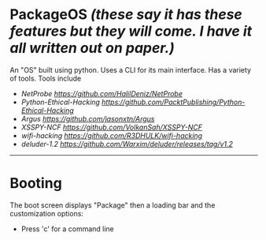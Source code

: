 # PackageOS *(these say it has these features but they will come. I have it all written out on paper.)*
An "OS" built using python. Uses a CLI for its main interface. Has a variety of tools.
Tools include
- *NetProbe <https://github.com/HalilDeniz/NetProbe>*
- *Python-Ethical-Hacking <https://github.com/PacktPublishing/Python-Ethical-Hacking>*
- *Argus <https://github.com/jasonxtn/Argus>*
- *XSSPY-NCF <https://github.com/VolkanSah/XSSPY-NCF>*
- *wifi-hacking <https://github.com/R3DHULK/wifi-hacking>*
- *deluder-1.2 <https://github.com/Warxim/deluder/releases/tag/v1.2>*
---
# Booting
The boot screen displays "Package" then a loading bar and the customization options:
- Press 'c' for a command line
